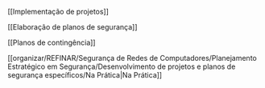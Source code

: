 [[Implementação de projetos]]

[[Elaboração de planos de segurança]]

[[Planos de contingência]]

[[organizar/REFINAR/Segurança de Redes de Computadores/Planejamento Estratégico em Segurança/Desenvolvimento de projetos e planos de segurança específicos/Na Prática|Na Prática]]